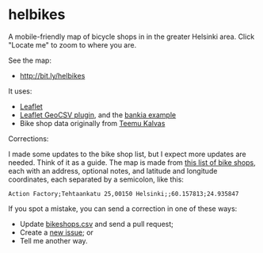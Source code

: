 helbikes
========

A mobile-friendly map of bicycle shops in  in the greater Helsinki area. Click "Locate me" to zoom to where you are.

See the map:

 * http://bit.ly/helbikes

It uses:

 * [Leaflet](http://leafletjs.com)
 * [Leaflet GeoCSV plugin](https://github.com/joker-x/Leaflet.geoCSV), and the [bankia example](https://github.com/joker-x/Leaflet.geoCSV/tree/master/example)
 * Bike shop data originally from [Teemu Kalvas](http://www.s2.org/~chery/sport/cycling/bicycle-shops-greater-helsinki)

Corrections:

I made some updates to the bike shop list, but I expect more updates are needed. Think of it as a guide. 
The map is made from [this list of bike shops](https://github.com/hugovk/helbikes/blob/master/helbikes/bikeshops.csv), 
each with an address, optional notes, and latitude and longitude coordinates, each separated by a semicolon, like this:

    Action Factory;Tehtaankatu 25,00150 Helsinki;;60.157813;24.935847

If you spot a mistake, you can send a correction in one of these ways:

 * Update [bikeshops.csv](https://github.com/hugovk/helbikes/blob/master/helbikes/bikeshops.csv) and send a pull request;
 * Create a [new issue](https://github.com/hugovk/helbikes/issues); or
 * Tell me another way.

